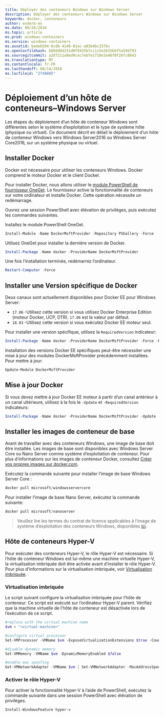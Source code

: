 ```yaml
---
title: Déployer des conteneurs Windows sur Windows Server
description: Déployer des conteneurs Windows sur Windows Server
keywords: docker, conteneurs
author: enderb-ms
ms.date: 09/26/2016
ms.topic: article
ms.prod: windows-containers
ms.service: windows-containers
ms.assetid: ba4eb594-0cdb-4148-81ac-a83b4bc337bc
ms.openlocfilehash: b80dd0d231d0f9435b7cc1c5e2b35bbf5a59d793
ms.sourcegitcommit: a287211a0ed9cac7ebfe1718e3a46f0f26fc8843
ms.translationtype: MT
ms.contentlocale: fr-FR
ms.lasthandoff: 08/14/2018
ms.locfileid: "2748885"
---
```

# <a name="container-host-deployment---windows-server"></a>Déploiement d’un hôte de conteneurs–Windows Server

Les étapes du déploiement d’un hôte de conteneur Windows sont différentes selon le système d’exploitation et le type de système hôte (physique ou virtuel). Ce document décrit en détail le déploiement d’un hôte de conteneur Windows vers Windows Server2016 ou Windows Server Core2016, sur un système physique ou virtuel.

## <a name="install-docker"></a>Installer Docker

Docker est nécessaire pour utiliser les conteneurs Windows. Docker comprend le moteur Docker et le client Docker. 

Pour installer Docker, nous allons utiliser le [module PowerShell de fournisseur OneGet](https://github.com/OneGet/MicrosoftDockerProvider). Le fournisseur active la fonctionnalité de conteneurs sur votre ordinateur et installe Docker. Cette opération nécessite un redémarrage. 

Ouvrez une session PowerShell avec élévation de privilèges, puis exécutez les commandes suivantes.

Installez le module PowerShell OneGet.

```PowerShell
Install-Module -Name DockerMsftProvider -Repository PSGallery -Force
```

Utilisez OneGet pour installer la dernière version de Docker.

```PowerShell
Install-Package -Name docker -ProviderName DockerMsftProvider
```

Une fois l’installation terminée, redémarrez l’ordinateur.

```PowerShell
Restart-Computer -Force
```

## <a name="install-a-specific-version-of-docker"></a>Installer une Version spécifique de Docker

Deux canaux sont actuellement disponibles pour Docker EE pour Windows Server:

* `17.06` -Utilisez cette version si vous utilisez Docker Enterprise Edition (moteur Docker, UCP, DTR). `17.06` est la valeur par défaut.
* `18.03` -Utilisez cette version si vous exécutez Docker EE moteur seul.

Pour installer une version spécifique, utilisez la `RequiredVersion` indicateur:

```PowerShell
Install-Package -Name docker -ProviderName DockerMsftProvider -Force -RequiredVersion 18.03
```

Installation des versions Docker EE spécifiques peut-être nécessiter une mise à jour des modules DockerMsftProvider précédemment installées. Pour mettre à jour:

```PowerShell
Update-Module DockerMsftProvider
```

## <a name="update-docker"></a>Mise à jour Docker

Si vous devez mettre à jour Docker EE moteur à partir d’un canal antérieur à un canal ultérieure, utilisez à la fois le `-Update` et `-RequiredVersion` indicateurs:

```PowerShell
Install-Package -Name docker -ProviderName DockerMsftProvider -Update -Force -RequiredVersion 18.03
```

## <a name="install-base-container-images"></a>Installer les images de conteneur de base

Avant de travailler avec des conteneurs Windows, une image de base doit être installée. Les images de base sont disponibles avec Windows Server Core ou Nano Server comme système d’exploitation de conteneur. Pour plus d’informations sur les images de conteneur Docker, consultez [Créer vos propres images sur docker.com](https://docs.docker.com/engine/tutorials/dockerimages/).

Exécutez la commande suivante pour installer l’image de base Windows Server Core :

```PowerShell
docker pull microsoft/windowsservercore
```

Pour installer l’image de base Nano Server, exécutez la commande suivante:

```PowerShell
docker pull microsoft/nanoserver
```

> Veuillez lire les termes du contrat de licence applicables à l’image de système d’exploitation des conteneurs Windows, disponibles [ici](../images-eula.md).

## <a name="hyper-v-container-host"></a>Hôte de conteneurs Hyper-V

Pour exécuter des conteneurs Hyper-V, le rôle Hyper-V est nécessaire. Si l’hôte de conteneur Windows est lui-même une machine virtuelle Hyper-V, la virtualisation imbriquée doit être activée avant d’installer le rôle Hyper-V. Pour plus d’informations sur la virtualisation imbriquée, voir [Virtualisation imbriquée]( https://msdn.microsoft.com/en-us/virtualization/hyperv_on_windows/user_guide/nesting).

### <a name="nested-virtualization"></a>Virtualisation imbriquée

Le script suivant configure la virtualisation imbriquée pour l’hôte de conteneur. Ce script est exécuté sur l’ordinateur Hyper-V parent. Vérifiez que la machine virtuelle de l’hôte de conteneur est désactivée lors de l’exécution de ce script.

```PowerShell
#replace with the virtual machine name
$vm = "<virtual-machine>"

#configure virtual processor
Set-VMProcessor -VMName $vm -ExposeVirtualizationExtensions $true -Count 2

#disable dynamic memory
Set-VMMemory -VMName $vm -DynamicMemoryEnabled $false

#enable mac spoofing
Get-VMNetworkAdapter -VMName $vm | Set-VMNetworkAdapter -MacAddressSpoofing On
```

### <a name="enable-the-hyper-v-role"></a>Activer le rôle Hyper-V

Pour activer la fonctionnalité Hyper-V à l’aide de PowerShell, exécutez la commande suivante dans une session PowerShell avec élévation de privilèges.

```PowerShell
Install-WindowsFeature hyper-v
```
